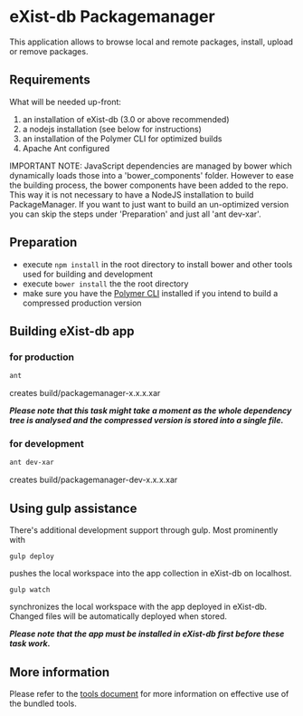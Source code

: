 # eXist-db Packagemanager

This application allows to browse local and remote packages, install, upload or remove packages.

## Requirements 

 What will be needed up-front:
 
 1. an installation of eXist-db (3.0 or above recommended) 
 1. a nodejs installation (see below for instructions) 
 1. an installation of the Polymer CLI for optimized builds 
 1. Apache Ant configured 
 
IMPORTANT NOTE: JavaScript dependencies are managed by bower which dynamically loads those into a 'bower_components' folder.
However to ease the building process, the bower components have been added to the repo. This way it is not necessary
to have a NodeJS installation to build PackageManager. If you want to just  want to build an un-optimized version you can skip
the steps under 'Preparation' and just all 'ant dev-xar'.


## Preparation
* execute `npm install` in the root directory to install bower and other tools used for building and development
* execute `bower install` the the root directory
* make sure you have the [Polymer CLI](https://www.npmjs.com/package/polymer-cli) installed if you intend to build a compressed production version



## Building eXist-db app

### for production 


```sh
ant
```
creates build/packagemanager-x.x.x.xar


***Please note that this task might take a moment as the whole dependency tree is analysed and the compressed
version is stored into a single file.*** 

### for development

```sh
ant dev-xar
```

creates build/packagemanager-dev-x.x.x.xar


## Using gulp assistance

There's additional development support through gulp. Most prominently with

`gulp deploy`

pushes the local workspace into the app collection in eXist-db on localhost.


`
gulp watch
`

synchronizes the local workspace with the app deployed in eXist-db. Changed files will be
automatically deployed when stored.

***Please note that the app must be installed in eXist-db first before these task work.***



## More information

Please refer to the [tools document](tools.md) for more information on effective use of the 
bundled tools.  

